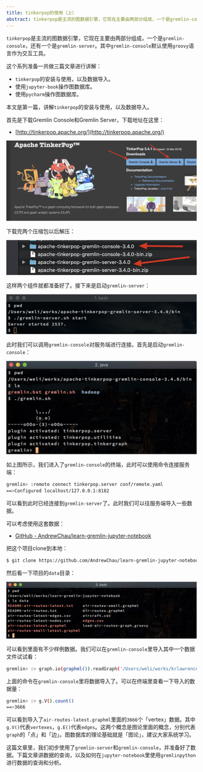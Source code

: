 ```yaml
---
title: tinkerpop的使用（上）
abstract: tinkerpop是主流的图数据引擎，它现在主要由两部分组成，一个是gremlin-console，还有一个是gremlin-server。其中gremlin-console默认使用groovy语言作为交互工具。
---
```




`tinkerpop`是主流的图数据引擎，它现在主要由两部分组成，一个是`gremlin-console`，还有一个是`gremlin-server`。其中`gremlin-console`默认使用`groovy`语言作为交互工具。

这个系列准备一共做三篇文章进行讲解：

* `tinkerpop`的安装与使用，以及数据导入。
* 使用`jupyter-book`操作图数据库。
* 使用`pycharm`操作图数据库。

本文是第一篇，讲解`tinkerpop`的安装与使用，以及数据导入。

首先是下载Gremlin Console和Gremlin Server，下载地址在这里：

* [http://tinkerpop.apache.org/](http://tinkerpop.apache.org/) 

![](https://raw.githubusercontent.com/liweinan/blogpic2019/master/data/apr03/2C7C17A3-7E77-4C8B-A114-6E89F392B1AC.png)

下载完两个压缩包以后解压：

![](https://raw.githubusercontent.com/liweinan/blogpic2019/master/data/apr03/6FE0B0E8-6191-4F22-8948-EA13B1A2BC18.png)

这样两个组件就都准备好了。接下来是启动`gremlin-server`：

![](https://raw.githubusercontent.com/liweinan/blogpic2019/master/data/apr03/6640AC28-872A-4CD9-8A99-68886AC1C254.png)

此时我们可以调用`gremlin-console`对服务端进行连接。首先是启动`gremlin-console`：

![](https://raw.githubusercontent.com/liweinan/blogpic2019/master/data/apr03/B7E5B0E0-6928-4594-AF10-B58ACDC9BB4C.png)

如上图所示，我们进入了`gremlin-console`的终端，此时可以使用命令连接服务端：

```bash
gremlin> :remote connect tinkerpop.server conf/remote.yaml
==>Configured localhost/127.0.0.1:8182
```

可以看到此时已经连接到`gremlin-server`了。此时我们可以往服务端导入一些数据。

可以考虑使用这套数据：

* [GitHub - AndrewChau/learn-gremlin-jupyter-notebook](https://github.com/AndrewChau/learn-gremlin-jupyter-notebook)

把这个项目clone到本地：

```bash
$ git clone https://github.com/AndrewChau/learn-gremlin-jupyter-notebook.git
```

然后看一下项目的`data`目录：

![](https://raw.githubusercontent.com/liweinan/blogpic2019/master/data/apr03/947A9EA6-71E7-4E58-A5D9-052AA5191EB3.png)

可以看到里面有不少样例数据。我们可以在`gremlin-console`里导入其中一个数据文件试试看：

```bash
gremlin> :> graph.io(graphml()).readGraph('/Users/weli/works/krlawrence-graph/sample-data/air-routes-latest.graphml')
```

上面的命令在`gremlin-console`里将数据导入了。可以在终端里查看一下导入的数据量：

```bash
gremlin> :> g.V().count()
==>3666
```

可以看到导入了`air-routes-latest.graphml`里面的`3666`个「vertex」数据。其中`g.V()`代表`vertexes`，`g.E()`代表`edges`。这两个概念是图论里面的概念，分别代表`graph`的「点」和「边」。图数据库的理论基础就是「图论」，建议大家系统学习。

这篇文章里，我们初步使用了`gremlin-server`和`gremlin-console`，并准备好了数据。下篇文章讲数据的查询，以及如何在`jupyter-notebook`里使用`gremlinpython`进行数据的查询和分析。


